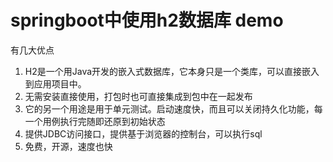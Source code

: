 # springboot中使用h2数据库 demo

有几大优点
1. H2是一个用Java开发的嵌入式数据库，它本身只是一个类库，可以直接嵌入到应用项目中。
2. 无需安装直接使用，打包时也可直接集成到包中在一起发布
3. 它的另一个用途是用于单元测试。启动速度快，而且可以关闭持久化功能，每一个用例执行完随即还原到初始状态
4. 提供JDBC访问接口，提供基于浏览器的控制台，可以执行sql
5. 免费，开源，速度也快
